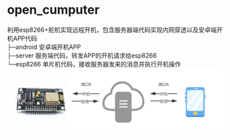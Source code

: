 # open_cumputer
利用esp8266+舵机实现远程开机，包含服务器端代码实现内网穿透以及安卓端开机APP代码<br>
├─android  安卓端开机APP <br>
├─server   服务端代码，转发APP的开机请求给esp8266 <br>
└─esp8266  单片机代码，接收服务器发来的消息并执行开机操作 <br>
![image](images/structure.png)
